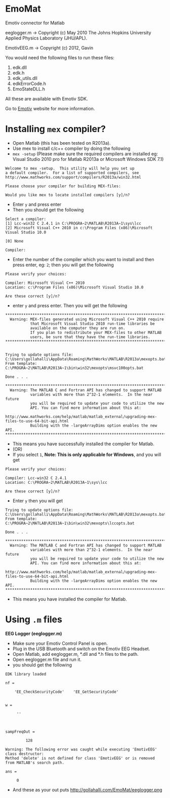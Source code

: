 EmoMat
======

Emotiv connector for Matlab

eeglogger.m -> Copyright (c) May 2010 The Johns Hopkins University Applied Physics Laboratory (JHU/APL).

EmotivEEG.m -> Copyright (c) 2012, Gavin

You would need the following files to run these files:

1. edk.dll
2. edk.h
3. edk_utils.dll
4. edkErrorCode.h
5. EmoStateDLL.h

All these are available with Emotiv SDK.

Go to [Emotiv](http://www.emotiv.com) website for more information.


Installing `mex` compiler?
==========================

* Open Matlab (this has been tested on R2013a).
* Use mex to install c/c++ compiler by doing the following
* `mex -setup` (Please make sure the required compilers are installed eg: Visual Studio 2010 pro for Matlab R2013a or Microsoft Windows SDK 7.1)
```
Welcome to mex -setup.  This utility will help you set up  
a default compiler.  For a list of supported compilers, see  
http://www.mathworks.com/support/compilers/R2013a/win32.html 
 
Please choose your compiler for building MEX-files: 
 
Would you like mex to locate installed compilers [y]/n?
```
* Enter `y` and press enter
* Then you should get the following 
```
Select a compiler: 
[1] Lcc-win32 C 2.4.1 in C:\PROGRA~2\MATLAB\R2013A~1\sys\lcc 
[2] Microsoft Visual C++ 2010 in c:\Program Files (x86)\Microsoft Visual Studio 10.0 
 
[0] None 
 
Compiler: 
```
* Enter the number of the compiler which you want to install and then press enter, eg: `2`; then you will get the following
```
Please verify your choices: 
 
Compiler: Microsoft Visual C++ 2010  
Location: c:\Program Files (x86)\Microsoft Visual Studio 10.0 
 
Are these correct [y]/n? 
```
* enter `y` and press enter. Then you will get the following
```
*************************************************************************** 
  Warning: MEX-files generated using Microsoft Visual C++ 2010 require 
           that Microsoft Visual Studio 2010 run-time libraries be  
           available on the computer they are run on. 
           If you plan to redistribute your MEX-files to other MATLAB 
           users, be sure that they have the run-time libraries. 
*************************************************************************** 
 
 
Trying to update options file: C:\Users\gollahalli\AppData\Roaming\MathWorks\MATLAB\R2013a\mexopts.bat 
From template:              C:\PROGRA~2\MATLAB\R2013A~1\bin\win32\mexopts\msvc100opts.bat 
 
Done . . . 
 
************************************************************************** 
  Warning: The MATLAB C and Fortran API has changed to support MATLAB 
           variables with more than 2^32-1 elements.  In the near future 
           you will be required to update your code to utilize the new 
           API. You can find more information about this at: 
           http://www.mathworks.com/help/matlab/matlab_external/upgrading-mex-files-to-use-64-bit-api.html  
           Building with the -largeArrayDims option enables the new API. 
************************************************************************** 
```
* This means you have successfully installed the compiler for Matlab.
* (OR)
* If you select `1`, **Note: This is only applicable for Windows**, and you will get
```
Please verify your choices: 
 
Compiler: Lcc-win32 C 2.4.1 
Location: C:\PROGRA~2\MATLAB\R2013A~1\sys\lcc 
 
Are these correct [y]/n? 
```
* Enter `y` then you will get
```
Trying to update options file: C:\Users\gollahalli\AppData\Roaming\MathWorks\MATLAB\R2013a\mexopts.bat 
From template:              C:\PROGRA~2\MATLAB\R2013A~1\bin\win32\mexopts\lccopts.bat 
 
Done . . . 
 
************************************************************************** 
  Warning: The MATLAB C and Fortran API has changed to support MATLAB 
           variables with more than 2^32-1 elements.  In the near future 
           you will be required to update your code to utilize the new 
           API. You can find more information about this at: 
           http://www.mathworks.com/help/matlab/matlab_external/upgrading-mex-files-to-use-64-bit-api.html  
           Building with the -largeArrayDims option enables the new API. 
************************************************************************** 
```
* This means you have installed the compiler for Matlab.


Using `.m` files
================

**EEG Logger (eeglogger.m)**

* Make sure your Emotiv Control Panel is open.
* Plug in the USB Bluetooth and switch on the Emotiv EEG Headset.
* Open Matlab, add eeglogger.m, *.dll and *.h files to the path.
* Open eeglogger.m file and run it.
* you should get the following
```
EDK library loaded

nf = 

    'EE_CheckSecurityCode'    'EE_GetSecurityCode'


w =

     ''



sampFreqOut =

         128

Warning: The following error was caught while executing 'EmotivEEG' class destructor:
Method 'delete' is not defined for class 'EmotivEEG' or is removed from MATLAB's search path. 

ans =

     0
```
* And these as your out puts
http://gollahalli.com/EmoMat/eeglogger.png

